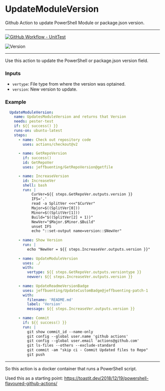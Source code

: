 # UpdateModuleVersion
Github Action to update PowerShell Module or package.json version.

---
[![GitHub Workflow - UnitTest](https://github.com/jeffbuenting/UpdateModuleVersion/workflows/UnitTest/badge.svg)](https://github.com/jeffbuenting/UpdateModuleVersion/actions?workflow='UnitTest')

![Version](https://img.shields.io/badge/Version-1.1.10-brightgreen)

---

Use this action to update the PowerShell or package.json version field.


### Inputs

- `vertype`: File type from where the version was optained.
- `version`: New version to update.

### Example

```yaml
  UpdateModuleVersion:
    name: UpdatesModuleVersion and returns that Version
    needs: pester-test
    if: ${{ success() }}
    runs-on: ubuntu-latest
    steps:
      - name: Check out repository code
        uses: actions/checkout@v2        
        
      - name: GetRepoVersion
        if: success()
        id: GetRepoVer
        uses: jeffbuenting/GetRepoVersion@getfile

      - name: IncreaseVersion
        id: IncreaseVer
        shell: bash
        run: |
            CurVer=${{ steps.GetRepoVer.outputs.version }}
            IFS='.'
            read -a SplitVer <<<"$CurVer"
            Major=$((SplitVer[0]))
            Minor=$((SplitVer[1]))
            Build="$((SplitVer[2] + 1))"
            NewVer="$Major.$Minor.$Build"
            unset IFS
            echo "::set-output name=version::$NewVer"
         
      - name: Show Version
        run: |
          echo "NewVer = ${{ steps.IncreaseVer.outputs.version }}"
  
      - name: UpdateModuleVersion
        uses: ./
        with: 
          vertype: ${{ steps.GetRepoVer.outputs.versiontype }}
          newver: ${{ steps.IncreaseVer.outputs.version }}
           
      - name: UpdateReadmeVersionBadge
        uses: jeffbuenting/UpdateCustomBadge@jeffbuenting-patch-1
        with:
          filename: 'README.md'
          label: 'Version'
          message: ${{ steps.IncreaseVer.outputs.version }}
          
      - name: Commit
        if: ${{ success() }}
        run: |
          git show commit_id --name-only
          git config --global user.name 'github actions'      
          git config --global user.email 'actions@github.com'
          git ls-files --others --exclude-standard
          git commit -am "skip ci - Commit Updated files to Repo"
          git push
```

---

So this action is a docker container that runs a PowerShell script.

Used this as a starting point: https://toastit.dev/2018/12/19/powershell-flavoured-github-actions/

